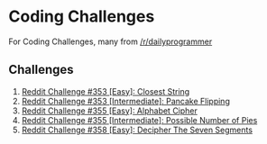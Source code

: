 # Coding Challenges

For Coding Challenges, many from [/r/dailyprogrammer](https://www.reddit.com/r/dailyprogrammer)

## Challenges

1. [Reddit Challenge #353 [Easy]: Closest String](./Challenges/ClosestString/README.md)
2. [Reddit Challenge #353 [Intermediate]: Pancake Flipping](./Challenges/PancakeFlipping/README.md)
3. [Reddit Challenge #355 [Easy]: Alphabet Cipher](./Challenges/AlphabetCipher/README.md)
4. [Reddit Challenge #355 [Intermediate]: Possible Number of Pies](./Challenges/Pies/README.md)
5. [Reddit Challenge #358 [Easy]: Decipher The Seven Segments](./Challenges/DecipherTheSevenSegments/README.md)